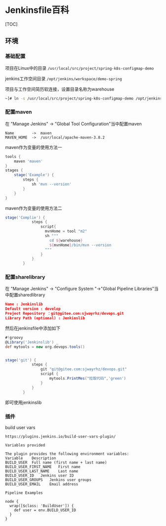 # Jenkinsfile百科

[TOC]

## 环境

### 基础配置

项目在Linux中的目录 `/usr/local/src/project/spring-k8s-configmap-demo`

jenkins工作空间目录 `/opt/jenkins/workspace/demo-spring`

项目与工作空间简历软连接，设置目录名称为warehouse

```bash
~]# ln -s /usr/local/src/project/spring-k8s-configmap-demo /opt/jenkins/workspace/demo-spring/warehouse
```

### 配置maven

在 "Manage Jenkins" -> "Global Tool Configuration"当中配置maven

```
Name		-> 	maven
MAVEN_HOME	->	/usr/local/apache-maven-3.8.2
```

maven作为变量的使用方法一

```groovy
tools {
    maven 'maven' 
}
stages {
    stage('Example') {
        steps {
            sh 'mvn --version'
        }
    }
}
```

maven作为变量的使用方法二

```groovy
stage('Complie') {
            steps {
                script{
                  mvnHome = tool "m2"
                  sh """
                    cd ${warehouse}     
                    ${mvnHome}/bin/mvn --version                 
                  """
                }        
            }
        }
```



### 配置sharelibrary

在 "Manage Jenkins" -> "Configure System "->"Global Pipeline Libraries"当中配置sharedlibrary

```json
Name : Jenkinslib
Default version : develop
Project Repository ：git@gitee.com:sjwayrhz/devops.git
Library Path (optional) : Jenkinslib
```

然后在jenkinsfile中添加如下

```groovy
#!groovy
@Library('Jenkinslib') _     
def mytools = new org.devops.tools()


stage('git') {
            steps {
                git "git@gitee.com:sjwayrhz/devops.git"
                script {
                    mytools.PrintMes("拉取代码",'green')  
                }  
            }
        }
```

即可使用jenkinslib



### 插件

build user vars

```
https://plugins.jenkins.io/build-user-vars-plugin/

Variables provided

The plugin provides the following environment variables:
Variable 	Description
BUILD_USER 	Full name (first name + last name)
BUILD_USER_FIRST_NAME 	First name
BUILD_USER_LAST_NAME 	Last name
BUILD_USER_ID 	Jenkins user ID
BUILD_USER_GROUPS 	Jenkins user groups
BUILD_USER_EMAIL 	Email address

Pipeline Examples

node {
  wrap([$class: 'BuildUser']) {
    def user = env.BUILD_USER_ID
  }
}

```

